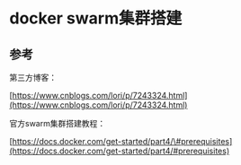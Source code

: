 # docker swarm集群搭建

## 参考

第三方博客：

[https://www.cnblogs.com/lori/p/7243324.html](https://www.cnblogs.com/lori/p/7243324.html)

官方swarm集群搭建教程：

[https://docs.docker.com/get-started/part4/\#prerequisites](https://docs.docker.com/get-started/part4/#prerequisites)

